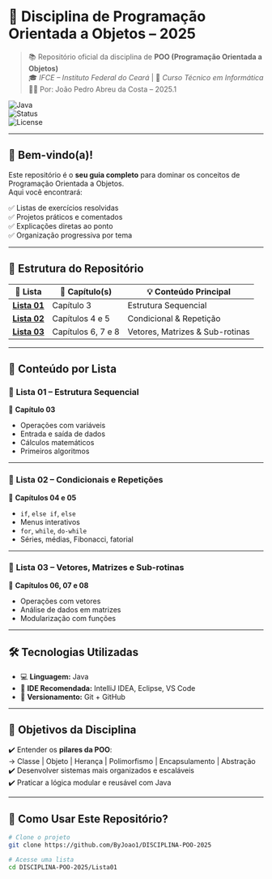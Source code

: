 # 🧠 **Disciplina de Programação Orientada a Objetos – 2025**

> 📚 Repositório oficial da disciplina de **POO (Programação Orientada a Objetos)**  
> 🎓 *IFCE – Instituto Federal do Ceará* | 💼 *Curso Técnico em Informática*  
> 👨‍💻 Por: João Pedro Abreu da Costa – 2025.1

![Java](https://img.shields.io/badge/Linguagem-Java-blue?style=flat-square&logo=java)  
![Status](https://img.shields.io/badge/Status-Em%20Desenvolvimento-yellowgreen?style=flat-square)  
![License](https://img.shields.io/badge/Licença-MIT-green?style=flat-square)

---

## 🚀 Bem-vindo(a)!

Este repositório é o **seu guia completo** para dominar os conceitos de Programação Orientada a Objetos.  
Aqui você encontrará:

✅ Listas de exercícios resolvidas  
✅ Projetos práticos e comentados  
✅ Explicações diretas ao ponto  
✅ Organização progressiva por tema

---

## 📂 Estrutura do Repositório

| 🧾 Lista | 📘 Capítulo(s) | 💡 Conteúdo Principal |
|---------|----------------|------------------------|
| [**Lista 01**](https://github.com/ByJoao1/DISCIPLINA-POO-2025/tree/main/LISTA-01) | Capítulo 3 | Estrutura Sequencial |
| [**Lista 02**](./Lista02) | Capítulos 4 e 5 | Condicional & Repetição |
| [**Lista 03**](./Lista03) | Capítulos 6, 7 e 8 | Vetores, Matrizes & Sub-rotinas |

---

## 🧭 Conteúdo por Lista

### 📄 **Lista 01 – Estrutura Sequencial**  
🔹 **Capítulo 03**  
- Operações com variáveis  
- Entrada e saída de dados  
- Cálculos matemáticos  
- Primeiros algoritmos

---

### 🔁 **Lista 02 – Condicionais e Repetições**  
🔹 **Capítulos 04 e 05**  
- `if`, `else if`, `else`  
- Menus interativos  
- `for`, `while`, `do-while`  
- Séries, médias, Fibonacci, fatorial

---

### 🧮 **Lista 03 – Vetores, Matrizes e Sub-rotinas**  
🔹 **Capítulos 06, 07 e 08**  
- Operações com vetores  
- Análise de dados em matrizes  
- Modularização com funções

---

## 🛠️ Tecnologias Utilizadas

- 💻 **Linguagem:** Java  
- 🧰 **IDE Recomendada:** IntelliJ IDEA, Eclipse, VS Code  
- 🔗 **Versionamento:** Git + GitHub

---

## 🎯 Objetivos da Disciplina

✔️ Entender os **pilares da POO**:  
→ Classe | Objeto | Herança | Polimorfismo | Encapsulamento | Abstração  
✔️ Desenvolver sistemas mais organizados e escaláveis  
✔️ Praticar a lógica modular e reusável com Java

---

## 🤝 Como Usar Este Repositório?

```bash
# Clone o projeto
git clone https://github.com/ByJoao1/DISCIPLINA-POO-2025

# Acesse uma lista
cd DISCIPLINA-POO-2025/Lista01
